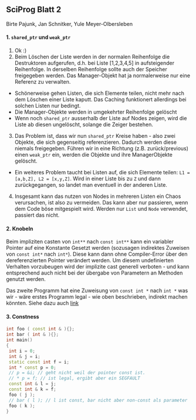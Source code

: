 ## SciProg Blatt 2
Birte Pajunk, Jan Schnitker, Yule Meyer-Olbersleben


#### 1. `shared_ptr` und `weak_ptr`
1. Ok :)
2. Beim Löschen der Liste werden in der normalen Reihenfolge die Destruktoren aufgerufen, d.h. bei Liste [1,2,3,4,5] in aufsteigender Reihenfolge. In derselben Reihenfolge sollte auch der Speicher freigegeben werden. Das Manager-Objekt hat ja normalerweise nur eine Referenz zu verwalten.
  - Schönerweise gehen Listen, die sich Elemente teilen, nicht mehr nach dem Löschen einer Liste kaputt. Das Caching funktionert allerdings bei solchen Listen nur bedingt.
  - Die Manager-Objekte werden in umgekehrter Reihenfolge gelöscht
  - Wenn noch `shared_ptr` ausserhalb der Liste auf Nodes zeigen, wird die Liste ab diesen ungelöscht, solange die Zeiger bestehen.
3. Das Problem ist, dass wir nun `shared_ptr` Kreise haben - also zwei Objekte, die sich gegenseitig referenzieren. Dadurch werden diese niemals freigegeben. Führen wir in eine Richtung (z.B. zurück/previous) einen `weak_ptr` ein, werden die Objekte und ihre ManagerObjekte gelöscht.
  - Ein weiteres Problem taucht bei Listen auf, die sich Elemente teilen:
  `L1 = [a,b,Z], L2 = [x,y,Z]`. Wird in einer Liste bis zu `Z` und dann zurückgegangen, so landet man eventuell in der anderen Liste.
4. Insgesamt kann das nutzen von Nodes in mehreren Listen ein Chaos verursachen, ist also zu vermeiden. Das kann aber nur passieren, wenn dem Code böse mitgespielt wird. Werden nur `List` und `Node` verwendet, passiert das nicht.

#### 2. Knobeln
Beim impliziten casten von `int**` nach `const int**` kann ein variabler Pointer auf eine Konstante Gesetzt werden (sozusagen indirektes Zuweisen von `const int*` nach `int*`). Diese kann dann ohne Compiler-Error über den dereferenzierten Pointer verändert werden.
Um diesem undefinierten Verhalten vorzubeugen wird der implizite cast generell verboten - und kann entsprechend auch nicht bei der übergabe von Parametern an Methoden genutzt werden.

Das zweite Programm hat eine Zuweisung von `const int *` nach `int *` was wir - wäre erstes Programm legal - wie oben beschrieben, indirekt machen könnten.
Siehe dazu auch [link](https://web.archive.org/web/20130227025936/http://www.parashift.com/c++-faq-lite/constptrptr-conversion.html)

 #### 3. Constness
 ```C++
 int foo ( const int & ){};
 int bar ( int & ){};
 int main()
 {
  int i = 0;
  int & j = i;
  static const int f = i;
  int * const p = 0;
  // p = &i; // geht nicht weil der pointer const ist.
  // * p = f; // ist legal, ergibt aber ein SEGFAULT
  const int & l = j;
  const int & k = f;
  foo ( j );
  // bar ( l ); // l ist const, bar nicht aber non-const als parameter
  foo ( k );
 }
```
